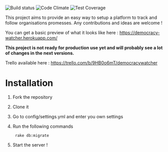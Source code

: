 ![Build status](https://travis-ci.org/Betree/democracy-watcher.svg?branch=master)
![Code Climate](https://codeclimate.com/github/Betree/democracy-watcher/badges/gpa.svg)
![Test Coverage](https://codeclimate.com/github/Betree/democracy-watcher/badges/coverage.svg)

This project aims to provide an easy way to setup a platform to track and follow organisations promesses. Any contributions and ideas are welcome !

You can get a basic preview of what it looks like here : https://democracy-watcher.herokuapp.com/

**This project is not ready for production use yet and will probably see a lot of changes in the next versions.**

Trello available here : https://trello.com/b/9HB0o6mT/democracywatcher

# Installation

1. Fork the repository

2. Clone it

3. Go to config/settings.yml and enter you own settings

4. Run the following commands

        rake db:migrate

5. Start the server !

